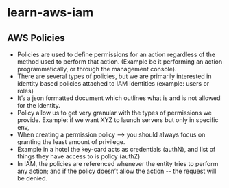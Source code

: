 # learn-aws-iam

## AWS Policies 

*  Policies are used to define permissions for an action regardless of the method used to perform that action. (Example be it performing an action programmatically, or through the management console).
* There are several types of policies, but we are primarily interested in identity based policies attached to IAM identities (example: users or roles)
* It’s a json formatted document which outlines what is and is not allowed for the identity.
* Policy allow us to get very granular with the types of permissions we provide. Example: if we want XYZ to launch servers but only in specific env, 
* When creating a permission policy --> you should always focus on granting the least amount of privilege.
* Example in a hotel the key-card acts as credentials (authN), and list of things they have access to is policy (authZ)
*  In IAM, the policies are referenced whenever the entity tries to perform any action; and if the policy doesn’t allow the action -- the request will be denied. 
